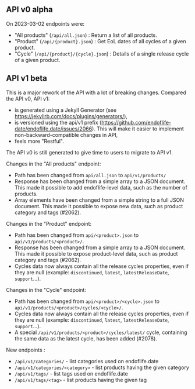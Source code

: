 ## API v0 alpha

On 2023-03-02 endpoints were:

- "All products" (`/api/all.json`) : Return a list of all products.
- "Product" (`/api/{product}.json`) : Get EoL dates of all cycles of a given product.
- "Cycle" (`/api/{product}/{cycle}.json`) : Details of a single release cycle of a given product.

## API v1 beta

This is a major rework of the API with a lot of breaking changes. Compared the API v0, API v1:

- is generated using a Jekyll Generator (see https://jekyllrb.com/docs/plugins/generators/),
- is versioned using the api/v1 prefix (https://github.com/endoflife-date/endoflife.date/issues/2066).
  This will make it easier to implement non-backward-compatible changes in API,
- feels more "Restful".

The API v0 is still generated to give time to users to migrate to API v1.

Changes in the "All products" endpoint:

- Path has been changed from `api/all.json` to `api/v1/products/`
- Response has been changed from a simple array to a JSON document. This made it possible to add endoflife-level data, such as the number of products.
- Array elements have been changed from a simple string to a full JSON document. This made it possible to expose new data, such as product category and tags (#2062).

Changes in the "Product" endpoint:

- Path has been changed from `api/<product>.json` to `api/v1/products/<product>/`.
- Response has been changed from a simple array to a JSON document. This made it possible to expose product-level data, such as product category and tags (#2062).
- Cycles data now always contain all the release cycles properties, even if they are null (example: `discontinued`, `latest`, `latestReleaseDate`, `support`...).

Changes in the "Cycle" endpoint:

- Path has been changed from `api/<product>/<cycle>.json` to `api/v1/products/<product>/cycles/<cycle>/`.
- Cycles data now always contain all the release cycles properties, even if they are null (example: `discontinued`, `latest`, `latestReleaseDate`, `support`...).
- A special `/api/v1/products/<product>/cycles/latest/` cycle, containing the same data as the latest cycle, has been added (#2078).

New endpoints :

- `/api/v1/categories/` - list categories used on endoflife.date
- `/api/v1/categories/<category>` - list products having the given category
- `/api/v1/tags/` - list tags used on endoflife.date
- `/api/v1/tags/<tag>` - list products having the given tag
